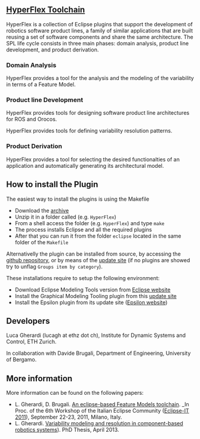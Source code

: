 ## [HyperFlex Toolchain](http://robotics-unibg.github.com/HyperFlex/)

HyperFlex is a collection of Eclipse plugins that support the development of robotics software product lines, a family of similar applications that are built reusing a set of software components and share the same architecture. The SPL life cycle consists in three main phases: domain analysis, product line development, and product derivation.


### Domain Analysis

HyperFlex provides a tool for the analysis and the modeling of the variability in terms of a Feature Model.

### Product line Development

HyperFlex provides tools for designing software product line architectures for ROS and Orocos.

HyperFlex provides tools for defining variability resolution patterns.

### Product Derivation

HyperFlex provides a tool for selecting the desired functionalties of an application and automatically generating its architectural model.

## How to install the Plugin

The easiest way to install the plugins is using the Makefile 
* Download the [archive](http://lucagherardi.it/projects/HyperFlex/HyperFlexSetup.zip)
* Unzip it in a folder called (e.g. `HyperFlex`)
* From a shell access the folder (e.g. `HyperFlex`) and type `make`
* The process installs Eclipse and all the required plugins
* After that you can run it from the folder `eclipse` located in the same folder of the `Makefile`

Alternativelly the plugin can be installed from source, by accessing the [github repository](https://github.com/Robotics-UniBG/HyperFlex), or by means of the [update site](http://lucagherardi.it/projects/HyperFlex/UpdateSite) (if no plugins are showed try to unflag `Groups item by category`).

These installations require to setup the following environment:

* Download Eclipse Modeling Tools version from [Eclipse website](http://www.eclipse.org/downloads/)
* Install the Graphical Modeling Tooling plugin from this [update site](http://download.eclipse.org/modeling/gmp/gmf-tooling/updates/releases/)
* Install the Epsilon plugin from its update site ([Epsilon website](http://www.eclipse.org/epsilon/download/))

## Developers

Luca Gherardi (lucagh at ethz dot ch), Institute for Dynamic Systems and Control, ETH Zurich.

In collaboration with Davide Brugali, Department of Engineering, University of Bergamo.

## More information

More information can be found on the following papers:

* L. Gherardi, D. Brugali. [An eclipse-based Feature Models toolchain](http://www.best-of-robotics.org/pages/publications/UniBergamo_EclipseIT2011.pdf). _In Proc. of the 6th Workshop of the Italian Eclipse Community ([Eclipse-IT 2011](http://2011.eclipse-it.org/home/)), September 22-23, 2011, Milano, Italy.
* L. Gherardi. [Variability modeling and resolution in component-based robotics systems](http://lucagherardi.it/wp-content/papercite-data/pdf/gherardi2013variability.pdf)). PhD Thesis, April 2013.

